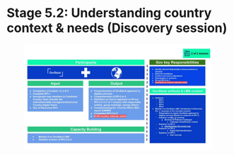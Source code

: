 # Stage 5.2: Understanding country context & needs (Discovery session)

<figure><img src="../../.gitbook/assets/Copy of version0.5Country Engagement Journey.pptx (5).jpg" alt=""><figcaption></figcaption></figure>
